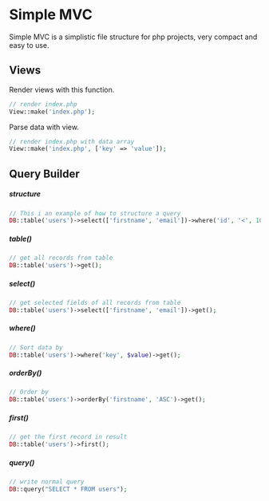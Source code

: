 # Simple MVC

Simple MVC is a simplistic file structure for php projects, very compact and easy to use.

## Views

Render views with this function.
```php
// render index.php
View::make('index.php');
```

Parse data with view.
```php
// render index.php with data array
View::make('index.php', ['key' => 'value']);
```

## Query Builder

##### structure

```php
// This i an example of how to structure a query
DB::table('users')->select(['firstname', 'email'])->where('id', '<', 10)->orderBy('firstname', 'ASC')->get();
```

##### table()

```php
// get all records from table
DB::table('users')->get();
```

##### select()

```php
// get selected fields of all records from table
DB::table('users')->select(['firstname', 'email'])->get();
```

##### where()

```php
// Sort data by 
DB::table('users')->where('key', $value)->get();
```

##### orderBy()

```php
// Order by
DB::table('users')->orderBy('firstname', 'ASC')->get();
```

##### first()

```php
// get the first record in result
DB::table('users')->first();
```

##### query()

```php
// write normal query
DB::query("SELECT * FROM users");
```

